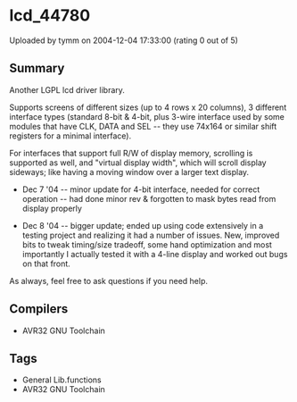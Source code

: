 # lcd_44780

Uploaded by tymm on 2004-12-04 17:33:00 (rating 0 out of 5)

## Summary

Another LGPL lcd driver library.


Supports screens of different sizes (up to 4 rows x 20 columns), 3 different interface types (standard 8-bit & 4-bit, plus 3-wire interface used by some modules that have CLK, DATA and SEL -- they use 74x164 or similar shift registers for a minimal interface).


For interfaces that support full R/W of display memory, scrolling is supported as well, and "virtual display width", which will scroll display sideways; like having a moving window over a larger text display.


* Dec 7 '04 -- minor update for 4-bit interface, needed for correct operation -- had done minor rev & forgotten to mask bytes read from display properly  

* Dec 8 '04 -- bigger update; ended up using code extensively in a testing project and realizing it had a number of issues. New, improved bits to tweak timing/size tradeoff, some hand optimization and most importantly I actually tested it with a 4-line display and worked out bugs on that front.


As always, feel free to ask questions if you need help.

## Compilers

- AVR32 GNU Toolchain

## Tags

- General Lib.functions
- AVR32 GNU Toolchain
